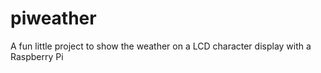 piweather
====================

A fun little project to show the weather on a LCD character display with a Raspberry Pi
